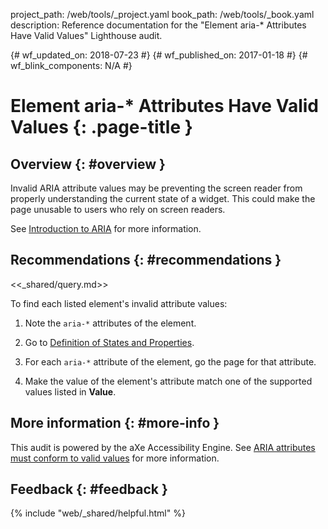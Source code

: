 project_path: /web/tools/_project.yaml book_path: /web/tools/_book.yaml description: Reference documentation for the "Element aria-* Attributes Have Valid Values" Lighthouse audit.

{# wf_updated_on: 2018-07-23 #} {# wf_published_on: 2017-01-18 #} {# wf_blink_components: N/A #}

# Element aria-* Attributes Have Valid Values {: .page-title }

## Overview {: #overview }

Invalid ARIA attribute values may be preventing the screen reader from properly understanding the current state of a widget. This could make the page unusable to users who rely on screen readers.

See [Introduction to ARIA](/web/fundamentals/accessibility/semantics-aria/) for more information.

## Recommendations {: #recommendations }

<<_shared/query.md>>

To find each listed element's invalid attribute values:

1. Note the `aria-*` attributes of the element.

2. Go to [Definition of States and Properties](https://www.w3.org/TR/wai-aria/states_and_properties#state_prop_def).

3. For each `aria-*` attribute of the element, go the page for that attribute.

4. Make the value of the element's attribute match one of the supported values listed in **Value**.

## More information {: #more-info }

This audit is powered by the aXe Accessibility Engine. See [ARIA attributes must conform to valid values](https://dequeuniversity.com/rules/axe/1.1/aria-valid-attr-value) for more information.

## Feedback {: #feedback }

{% include "web/_shared/helpful.html" %}